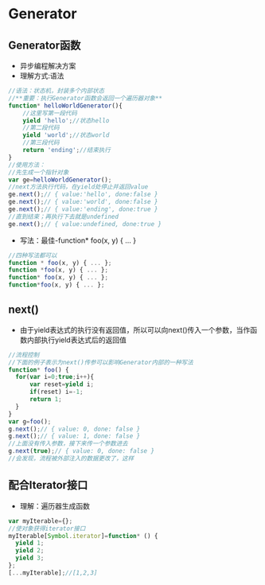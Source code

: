 # Generator

## Generator函数
- 异步编程解决方案
- 理解方式:语法
```javascript
//语法：状态机，封装多个内部状态
//**重要：执行Generator函数会返回一个遍历器对象**
function* helloWorldGenerator(){
    //这里写第一段代码
    yield 'hello';//状态hello
    //第二段代码
    yield 'world';//状态world
    //第三段代码
    return 'ending';//结束执行
}
//使用方法：
//先生成一个指针对象
var ge=helloWorldGenerator();
//next方法执行代码，在yield处停止并返回value
ge.next();// { value:'hello', done:false }
ge.next();// { value:'world', done:false }
ge.next();// { value:'ending', done:true }
//直到结束；再执行下去就是undefined
ge.next();// { value:undefined, done:true }
```
- 写法：最佳-function* foo(x, y) { ... }
```javascript
//四种写法都可以
function * foo(x, y) { ... };
function *foo(x, y) { ... };
function* foo(x, y) { ... };
function*foo(x, y) { ... };
```

## next()
- 由于yield表达式的执行没有返回值，所以可以向next()传入一个参数，当作函数内部执行yield表达式后的返回值
```javascript
//流程控制
//下面的例子表示为next()传参可以影响Generator内部的一种写法
function* foo() {
  for(var i=0;true;i++){
      var reset=yield i;
      if(reset) i=-1;
      return 1;
  }
}
var g=foo();
g.next();// { value: 0, done: false }
g.next();// { value: 1, done: false }
//上面没有传入参数，接下来传一个参数进去
g.next(true);// { value: 0, done: false }
//会发现，流程被外部注入的数据更改了，这样
```

## 配合Iterator接口
- 理解：遍历器生成函数
```javascript
var myIterable={};
//使对象获得iterator接口
myIterable[Symbol.iterator]=function* () {
  yield 1;
  yield 2;
  yield 3;
};
[...myIterable];//[1,2,3]
```
